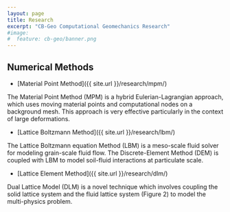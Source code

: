 ```yaml
---
layout: page
title: Research
excerpt: "CB-Geo Computational Geomechanics Research"
#image:
#  feature: cb-geo/banner.png
---
```


## Numerical Methods

* [Material Point Method]({{ site.url }}/research/mpm/)

The Material Point Method (MPM) is a hybrid Eulerian-Lagrangian approach, which uses moving material points and computational nodes on a background mesh. This approach is very effective particularly in the context of large deformations.

* [Lattice Boltzmann Method]({{ site.url }}/research/lbm/)

The Lattice Boltzmann equation Method (LBM) is a meso-scale fluid solver for modeling grain-scale fluid flow. The Discrete-Element Method (DEM) is coupled with LBM to model soil-fluid interactions at particulate scale. 

* [Lattice Element Method]({{ site.url }}/research/dlm/)

Dual Lattice Model (DLM) is a novel technique which involves coupling the solid lattice system and  the fluid lattice system (Figure 2) to model the multi-physics problem.
